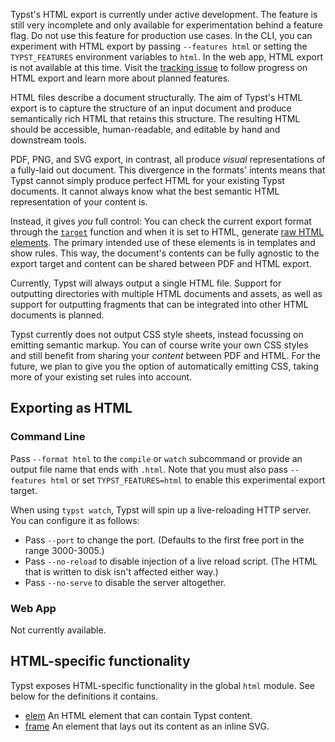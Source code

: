 <div class="info-box">

Typst's HTML export is currently under active development. The feature
is still very incomplete and only available for experimentation behind a
feature flag. Do not use this feature for production use cases. In the
CLI, you can experiment with HTML export by passing `--features html` or
setting the `TYPST_FEATURES` environment variables to `html`. In the web
app, HTML export is not available at this time. Visit the [tracking
issue](https://github.com/typst/typst/issues/5512) to follow progress on
HTML export and learn more about planned features.

</div>

HTML files describe a document structurally. The aim of Typst's HTML
export is to capture the structure of an input document and produce
semantically rich HTML that retains this structure. The resulting HTML
should be accessible, human-readable, and editable by hand and
downstream tools.

PDF, PNG, and SVG export, in contrast, all produce *visual*
representations of a fully-laid out document. This divergence in the
formats' intents means that Typst cannot simply produce perfect HTML for
your existing Typst documents. It cannot always know what the best
semantic HTML representation of your content is.

Instead, it gives *you* full control: You can check the current export
format through the [`target`](/reference/foundations/target/ "`target`")
function and when it is set to HTML, generate [raw HTML
elements](/reference/html/elem/). The primary intended use of these
elements is in templates and show rules. This way, the document's
contents can be fully agnostic to the export target and content can be
shared between PDF and HTML export.

Currently, Typst will always output a single HTML file. Support for
outputting directories with multiple HTML documents and assets, as well
as support for outputting fragments that can be integrated into other
HTML documents is planned.

Typst currently does not output CSS style sheets, instead focussing on
emitting semantic markup. You can of course write your own CSS styles
and still benefit from sharing your *content* between PDF and HTML. For
the future, we plan to give you the option of automatically emitting
CSS, taking more of your existing set rules into account.

## Exporting as HTML

### Command Line

Pass `--format html` to the `compile` or `watch` subcommand or provide
an output file name that ends with `.html`. Note that you must also pass
`--features html` or set `TYPST_FEATURES=html` to enable this
experimental export target.

When using `typst watch`, Typst will spin up a live-reloading HTTP
server. You can configure it as follows:

- Pass `--port` to change the port. (Defaults to the first free port in
  the range 3000-3005.)
- Pass `--no-reload` to disable injection of a live reload script. (The
  HTML that is written to disk isn't affected either way.)
- Pass `--no-serve` to disable the server altogether.

### Web App

Not currently available.

## HTML-specific functionality

Typst exposes HTML-specific functionality in the global `html` module.
See below for the definitions it contains.

- [elem](/reference/html/elem/) An HTML element that can contain Typst content.
- [frame](/reference/html/frame/) An element that lays out its content as an inline SVG.
